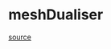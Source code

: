 # meshDualiser

[source](github.com/OpenFOAM-jp/OpenFOAM-utilities-tutorials-jp/blob/master/v1906/mesh/manipulation/polyDualMesh/meshDualiser.C/meshDualiser.C)



